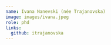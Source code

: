 ```yaml
---
name: Ivana Nanevski (née Trajanovska)
image: images/ivana.jpeg
role: phd
links:
  github: itrajanovska
---
```



